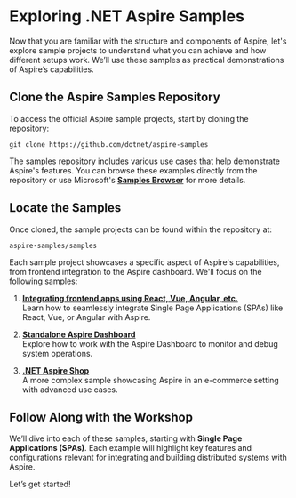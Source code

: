 ﻿# Exploring .NET Aspire Samples

Now that you are familiar with the structure and components of Aspire, let's explore sample projects to understand what you can achieve and how different setups work. We’ll use these samples as practical demonstrations of Aspire’s capabilities.

## Clone the Aspire Samples Repository

To access the official Aspire sample projects, start by cloning the repository:

```shell
git clone https://github.com/dotnet/aspire-samples
```

The samples repository includes various use cases that help demonstrate Aspire's features. You can browse these examples directly from the repository or use Microsoft's **[Samples Browser](https://learn.microsoft.com/samples/browse/?expanded=dotnet&products=dotnet-aspire)** for more details.

## Locate the Samples

Once cloned, the sample projects can be found within the repository at:

```
aspire-samples/samples
```

Each sample project showcases a specific aspect of Aspire's capabilities, from frontend integration to the Aspire dashboard. We'll focus on the following samples:

1. **[Integrating frontend apps using React, Vue, Angular, etc.](https://learn.microsoft.com/en-us/samples/dotnet/aspire-samples/aspire-angular-react-vue/)**  
   Learn how to seamlessly integrate Single Page Applications (SPAs) like React, Vue, or Angular with Aspire.

2. **[Standalone Aspire Dashboard](https://learn.microsoft.com/en-us/samples/dotnet/aspire-samples/aspire-standalone-dashboard/)**  
   Explore how to work with the Aspire Dashboard to monitor and debug system operations.

3. **[.NET Aspire Shop](https://learn.microsoft.com/en-us/samples/dotnet/aspire-samples/aspire-shop/)**  
   A more complex sample showcasing Aspire in an e-commerce setting with advanced use cases.


## Follow Along with the Workshop

We’ll dive into each of these samples, starting with **Single Page Applications (SPAs)**. Each example will highlight key features and configurations relevant for integrating and building distributed systems with Aspire.

Let’s get started!